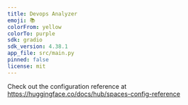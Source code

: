 ```yaml
---
title: Devops Analyzer
emoji: 📚
colorFrom: yellow
colorTo: purple
sdk: gradio
sdk_version: 4.38.1
app_file: src/main.py
pinned: false
license: mit
---
```


Check out the configuration reference at https://huggingface.co/docs/hub/spaces-config-reference

